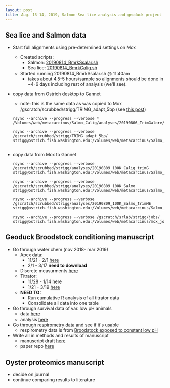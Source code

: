 ```yaml
---
layout: post
title: Aug. 13-14, 2019, Salmon-Sea lice analysis and geoduck project
---
```


## Sea lice and Salmon data
- Start full alignments using pre-determined settings on Mox
	- Created scripts:
		- Salmon:  [20190814_BmrkSsalar.sh](https://gannet.fish.washington.edu/metacarcinus/mox_jobs/20190814_BmrkSsalar.sh)
		- Sea lice:  [20190814_BmrkCalig.sh](https://gannet.fish.washington.edu/metacarcinus/mox_jobs/20190814_BmrkCalig.sh)  
	- Started running 20190814_BmrkSsalar.sh @ 11:40am
		- takes about 4.5-5 hours/sample so alignments should be done in ~4-6 days including rest of analysis (we'll see). 

- copy data from Ostrich desktop to Gannet
	- note: this is the same data as was copied to Mox /gscratch/scrubbed/strigg/TRIMG_adapt_5bp (see [this post](https://shellywanamaker.github.io/146th-post/))

	```
 	rsync --archive --progress --verbose * /Volumes/web/metacarcinus/Salmo_Calig/analyses/20190806_TrimGalore/ 

	rsync --archive --progress --verbose /gscratch/scrubbed/strigg/TRIMG_adapt_5bp/ strigg@ostrich.fish.washington.edu:/Volumes/web/metacarcinus/Salmo_Calig/analyses/20190806_TrimGalore


	```

- copy data from Mox to Gannet
	
	```
	rsync --archive --progress --verbose /gscratch/scrubbed/strigg/analyses/20190809_100K_Calig_trimG strigg@ostrich.fish.washington.edu:/Volumes/web/metacarcinus/Salmo_Calig/analyses/
	
	rsync --archive --progress --verbose /gscratch/scrubbed/strigg/analyses/20190809_100K_Salmo strigg@ostrich.fish.washington.edu:/Volumes/web/metacarcinus/Salmo_Calig/analyses/
	
	rsync --archive --progress --verbose /gscratch/scrubbed/strigg/analyses/20190809_100K_Salmo_trimME strigg@ostrich.fish.washington.edu:/Volumes/web/metacarcinus/Salmo_Calig/analyses/
	
	rsync --archive --progress --verbose /gscratch/srlab/strigg/jobs/ strigg@ostrich.fish.washington.edu:/Volumes/web/metacarcinus/mox_jobs/
	```
	

## Geoduck Broodstock conditioning manuscript
- Go through water chem (nov 2018- mar 2019)
	- Apex data:
		- 11/21 - 2/1 [here](https://github.com/shellywanamaker/P_generosa/tree/master/Water_Chemistry/Data/Apex)
		- 2/1 - 3/17 **need to download**
	- Discrete measurments [here](https://github.com/shellywanamaker/P_generosa/blob/master/Water_Chemistry/data/Titrator/Daily_Temp_pH_Sal.csv) 
	- Titrator:
		- 11/28 - 1/14 [here](https://github.com/shellywanamaker/P_generosa/tree/master/Water_Chemistry/Data/Titrator)
		- 1/21 - 3/19 [here](https://github.com/SamGurr/Geoduck_transgen_offspring_OA/tree/master/RAnalysis/Data/TA)
	- **NEED TO:**  
		- Run cumulative R analysis of all titrator data
		- Consolidate all data into one table 
- Go through survival data of var. low pH animals
	- data [here](https://github.com/shellywanamaker/P_generosa/blob/master/amb_v_varlow_brood/data/Tank5_6_Broodstock_survival_201811-20190317.xlsx)
	- analysis [here](https://github.com/shellywanamaker/P_generosa/tree/master/amb_v_varlow_brood/analyses/survival) 
- Go through [respirometry data](https://github.com/shellywanamaker/P_generosa/tree/master/amb_v_constantlow_brood_data/Broodstock_Respirometry) and see if it's usable
	- respirometry data is from [Broodstock exposed to constant low pH](https://github.com/shellywanamaker/P_generosa/blob/master/2018-19_Brood_sample_timeline/pH_Constant.Low.png) 
- Write all in methods and results of manuscript
	- manuscript draft [here](https://docs.google.com/document/d/1aIho7R27-cXpDpuRKlQY_p-3Bi7-HlZMNQcTtH_bigI/edit) 
	- paper repo [here](https://github.com/shellywanamaker/paper-GeoduckBrood_Juvs_pH)

## Oyster proteomics manuscript
- decide on journal
- continue comparing results to literature 

